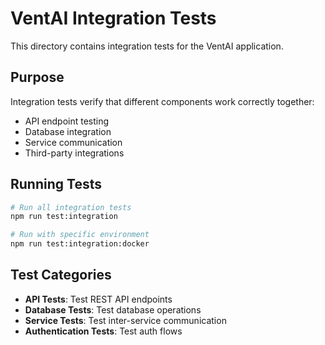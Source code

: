 # VentAI Integration Tests

This directory contains integration tests for the VentAI application.

## Purpose

Integration tests verify that different components work correctly together:

- API endpoint testing
- Database integration
- Service communication
- Third-party integrations

## Running Tests

```bash
# Run all integration tests
npm run test:integration

# Run with specific environment
npm run test:integration:docker
```

## Test Categories

- **API Tests**: Test REST API endpoints
- **Database Tests**: Test database operations
- **Service Tests**: Test inter-service communication
- **Authentication Tests**: Test auth flows
